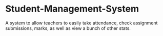 # Student-Management-System
A system to allow teachers to easily take attendance, check assignment submissions, marks, as well as view a bunch of other stats.
